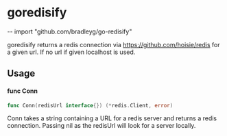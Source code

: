 # goredisify
--
    import "github.com/bradleyg/go-redisify"

goredisify returns a redis connection via https://github.com/hoisie/redis for a
given url. If no url if given localhost is used.

## Usage

#### func  Conn

```go
func Conn(redisUrl interface{}) (*redis.Client, error)
```
Conn takes a string containing a URL for a redis server and returns a redis
connection. Passing nil as the redisUrl will look for a server locally.

